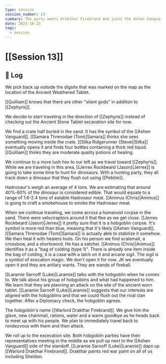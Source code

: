 ```yaml
---
type: session
session_number: 13
summary: The party meets Drakthar Firebrand and joins the Ashen Vanguard
date: 2023-10-23
tags:
  - session
---
```

# [[Session 13]]

## 📝 Log

We pick back up outside the digsite that was marked on the map as the location of the Ancient Weathered Tablet.

[[Quilliam]] knows that there are other "silent gods" in addition to [[Zephyris]]. 

We decide to start traveling in the direction of [[Zephyris]] instead of checking out the Ancient Stone Tablet excavation site for now. 

We find a crate half buried in the sand. It has the symbol of the [[Ashen Vanguard]]. [[Samara Threnodae (Tom)|Samara]] thinks she sees something moving inside the crate. [[Sitka Ridgerunner (Steve)|Sitka]] eventually opens it and finds four bottles containing a thick red liquid. [[Quilliam]] thinks they are moderate quality potions of healing. 

We continue to a more lush hex to our left as we travel toward [[Zephyris]]. While we are traveling in this area, [[Jerrex Rockbeard (Jason)|Jerrex]] is going to take some time to hunt for dinosaurs. With a hunting party, they all track down a dinosaur that they flush out using [[Pebble]].

Hadrosaur's weigh an average of 4 tons. We are estimating that around 40%-60% of the dinosaur is considered edible. That would equate to a range of 1.6-2.4 tons of eatable Hadrosaur meat. [[Animus (Chris)|Animus]] is going to craft a smokehouse to smoke the Hadrosaur meat.

When we continue traveling, we come across a humanoid corpse in the sand. There were velociraptors around it that flee as we get close. [[Jerrex Rockbeard (Jason)|Jerrex]] it pretty sure that it is a hobgoblin corpse. It's symbol is more red than blue, meaning that it's likely [[Ashen Vanguard]]. [[Samara Threnodae (Tom)|Samara]] is actually able to stabilize it somehow. We then heal it with healers tools. On his person we find scalemail, a crossbow, and a shortsword. He has a satchel. [[Animus (Chris)|Animus]] identifies it as a "bag of colding (type 1)". There is already one item inside the bag of colding, it is a case with a latch on it and arcane sigil. The sigil is a symbol of evocation magic. We don't open it for now. JK we eventually open it and they are artilary wants. They are wands of fireball.

[[Laramie Sarnoff (Luke)|Laramie]] talks with the hobgoblin when he comes to. We talk about his group of hobgoblins and what had happened to him. We learn that they are planning an attack on the site of the ancient worn tablet. [[Laramie Sarnoff (Luke)|Laramie]] suggests that our interests are aligned with the hobgoblins and that we could flush out the rival clan together. After a Diplomacy check, the hobgoblin agrees.

The hobgoblin's name [[Warlord Drakthar Firebrand]]. We give him the glave, new chainmail, rations, water and a warm goodbye as he heads back to meet up with his people. We plan to immediately travel back to rondezvous with them and then attack.

We roll up to the excevation site. Both hobgoblin parties have their representatives meeting in the middle as we pull up next to the [[Ashen Vanguard]] side of the standoff. [[Laramie Sarnoff (Luke)|Laramie]] daps up [[Warlord Drakthar Firebrand]]. Drakthar paints red war paint on all of us including Sheldon. 

